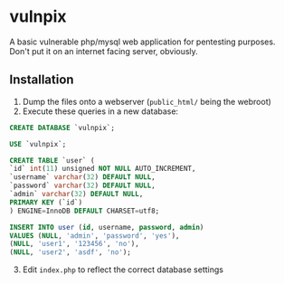 # vulnpix
A basic vulnerable php/mysql web application for pentesting purposes. Don't put it on an internet facing server, obviously. 

## Installation
1. Dump the files onto a webserver (`public_html/` being the webroot)
2. Execute these queries in a new database:
```sql
CREATE DATABASE `vulnpix`;

USE `vulnpix`;

CREATE TABLE `user` (
`id` int(11) unsigned NOT NULL AUTO_INCREMENT,
`username` varchar(32) DEFAULT NULL,
`password` varchar(32) DEFAULT NULL,
`admin` varchar(32) DEFAULT NULL,
PRIMARY KEY (`id`)
) ENGINE=InnoDB DEFAULT CHARSET=utf8;

INSERT INTO user (id, username, password, admin)
VALUES (NULL, 'admin', 'password', 'yes'),
(NULL, 'user1', '123456', 'no'),
(NULL, 'user2', 'asdf', 'no');
```
3. Edit `index.php` to reflect the correct database settings

